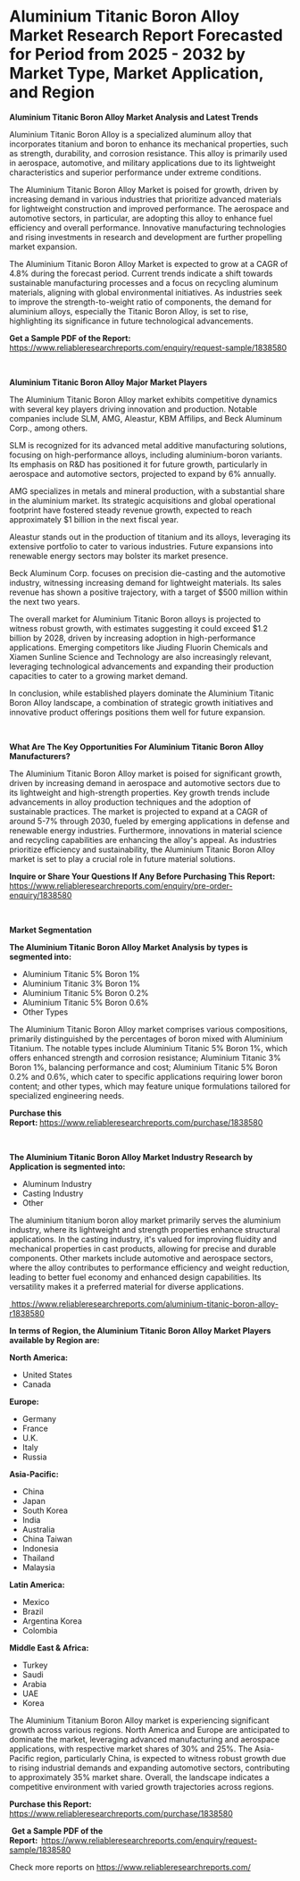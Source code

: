 <p><h1>Aluminium Titanic Boron Alloy Market Research Report Forecasted for Period from 2025 -  2032 by Market Type, Market Application, and Region</h1></p><p><strong>Aluminium Titanic Boron Alloy Market Analysis and Latest Trends</strong></p>
<p><p>Aluminium Titanic Boron Alloy is a specialized aluminum alloy that incorporates titanium and boron to enhance its mechanical properties, such as strength, durability, and corrosion resistance. This alloy is primarily used in aerospace, automotive, and military applications due to its lightweight characteristics and superior performance under extreme conditions.</p><p>The Aluminium Titanic Boron Alloy Market is poised for growth, driven by increasing demand in various industries that prioritize advanced materials for lightweight construction and improved performance. The aerospace and automotive sectors, in particular, are adopting this alloy to enhance fuel efficiency and overall performance. Innovative manufacturing technologies and rising investments in research and development are further propelling market expansion.</p><p>The Aluminium Titanic Boron Alloy Market is expected to grow at a CAGR of 4.8% during the forecast period. Current trends indicate a shift towards sustainable manufacturing processes and a focus on recycling aluminum materials, aligning with global environmental initiatives. As industries seek to improve the strength-to-weight ratio of components, the demand for aluminium alloys, especially the Titanic Boron Alloy, is set to rise, highlighting its significance in future technological advancements.</p></p>
<p><strong>Get a Sample PDF of the Report:&nbsp;</strong> <a href="https://www.reliableresearchreports.com/enquiry/request-sample/1838580?utm_campaign=3446&utm_medium=2&utm_source=Github&utm_content=ia&utm_term=03042025&utm_id=aluminium-titanic-boron-alloy">https://www.reliableresearchreports.com/enquiry/request-sample/1838580</a></p>
<p>&nbsp;</p>
<p><strong>Aluminium Titanic Boron Alloy Major Market Players</strong></p>
<p><p>The Aluminium Titanic Boron Alloy market exhibits competitive dynamics with several key players driving innovation and production. Notable companies include SLM, AMG, Aleastur, KBM Affilips, and Beck Aluminum Corp., among others. </p><p>SLM is recognized for its advanced metal additive manufacturing solutions, focusing on high-performance alloys, including aluminium-boron variants. Its emphasis on R&D has positioned it for future growth, particularly in aerospace and automotive sectors, projected to expand by 6% annually.</p><p>AMG specializes in metals and mineral production, with a substantial share in the aluminium market. Its strategic acquisitions and global operational footprint have fostered steady revenue growth, expected to reach approximately $1 billion in the next fiscal year.</p><p>Aleastur stands out in the production of titanium and its alloys, leveraging its extensive portfolio to cater to various industries. Future expansions into renewable energy sectors may bolster its market presence.</p><p>Beck Aluminum Corp. focuses on precision die-casting and the automotive industry, witnessing increasing demand for lightweight materials. Its sales revenue has shown a positive trajectory, with a target of $500 million within the next two years.</p><p>The overall market for Aluminium Titanic Boron alloys is projected to witness robust growth, with estimates suggesting it could exceed $1.2 billion by 2028, driven by increasing adoption in high-performance applications. Emerging competitors like Jiuding Fluorin Chemicals and Xiamen Sunline Science and Technology are also increasingly relevant, leveraging technological advancements and expanding their production capacities to cater to a growing market demand.</p><p>In conclusion, while established players dominate the Aluminium Titanic Boron Alloy landscape, a combination of strategic growth initiatives and innovative product offerings positions them well for future expansion.</p></p>
<p>&nbsp;</p>
<p><strong>What Are The Key Opportunities For Aluminium Titanic Boron Alloy Manufacturers?</strong></p>
<p><p>The Aluminium Titanic Boron Alloy market is poised for significant growth, driven by increasing demand in aerospace and automotive sectors due to its lightweight and high-strength properties. Key growth trends include advancements in alloy production techniques and the adoption of sustainable practices. The market is projected to expand at a CAGR of around 5-7% through 2030, fueled by emerging applications in defense and renewable energy industries. Furthermore, innovations in material science and recycling capabilities are enhancing the alloy's appeal. As industries prioritize efficiency and sustainability, the Aluminium Titanic Boron Alloy market is set to play a crucial role in future material solutions.</p></p>
<p><strong>Inquire or Share Your Questions If Any Before Purchasing This Report:</strong> <a href="https://www.reliableresearchreports.com/enquiry/pre-order-enquiry/1838580?utm_campaign=3446&utm_medium=2&utm_source=Github&utm_content=ia&utm_term=03042025&utm_id=aluminium-titanic-boron-alloy">https://www.reliableresearchreports.com/enquiry/pre-order-enquiry/1838580</a></p>
<p>&nbsp;</p>
<p><strong>Market Segmentation</strong></p>
<p><strong>The Aluminium Titanic Boron Alloy Market Analysis by types is segmented into:</strong></p>
<p><ul><li>Aluminium Titanic 5% Boron 1%</li><li>Aluminium Titanic 3% Boron 1%</li><li>Aluminium Titanic 5% Boron 0.2%</li><li>Aluminium Titanic 5% Boron 0.6%</li><li>Other Types</li></ul></p>
<p><p>The Aluminium Titanic Boron Alloy market comprises various compositions, primarily distinguished by the percentages of boron mixed with Aluminium Titanium. The notable types include Aluminium Titanic 5% Boron 1%, which offers enhanced strength and corrosion resistance; Aluminium Titanic 3% Boron 1%, balancing performance and cost; Aluminium Titanic 5% Boron 0.2% and 0.6%, which cater to specific applications requiring lower boron content; and other types, which may feature unique formulations tailored for specialized engineering needs.</p></p>
<p><strong>Purchase this Report:&nbsp;</strong><a href="https://www.reliableresearchreports.com/purchase/1838580?utm_campaign=3446&utm_medium=2&utm_source=Github&utm_content=ia&utm_term=03042025&utm_id=aluminium-titanic-boron-alloy">https://www.reliableresearchreports.com/purchase/1838580</a></p>
<p>&nbsp;</p>
<p><strong>The Aluminium Titanic Boron Alloy Market Industry Research by Application is segmented into:</strong></p>
<p><ul><li>Aluminum Industry</li><li>Casting Industry</li><li>Other</li></ul></p>
<p><p>The aluminium titanium boron alloy market primarily serves the aluminium industry, where its lightweight and strength properties enhance structural applications. In the casting industry, it's valued for improving fluidity and mechanical properties in cast products, allowing for precise and durable components. Other markets include automotive and aerospace sectors, where the alloy contributes to performance efficiency and weight reduction, leading to better fuel economy and enhanced design capabilities. Its versatility makes it a preferred material for diverse applications.</p></p>
<p><a href="https://www.reliableresearchreports.com/aluminium-titanic-boron-alloy-r1838580?utm_campaign=3446&utm_medium=2&utm_source=Github&utm_content=ia&utm_term=03042025&utm_id=aluminium-titanic-boron-alloy">&nbsp;https://www.reliableresearchreports.com/aluminium-titanic-boron-alloy-r1838580</a></p>
<p><strong>In terms of Region, the Aluminium Titanic Boron Alloy Market Players available by Region are:</strong></p>
<p>
    <p> <strong> North America: </strong>
        <ul>
            <li>United States</li>
            <li>Canada</li>
        </ul>
        </p> 
    <p> <strong> Europe: </strong>
        <ul>
            <li>Germany</li>
            <li>France</li>
            <li>U.K.</li>
            <li>Italy</li>
            <li>Russia</li>
        </ul>
        </p> 
    <p> <strong> Asia-Pacific: </strong>
        <ul>
            <li>China</li>
            <li>Japan</li>
            <li>South Korea</li>
            <li>India</li>
            <li>Australia</li>
            <li>China Taiwan</li>
            <li>Indonesia</li>
            <li>Thailand</li>
            <li>Malaysia</li>
        </ul>
        </p> 
    <p> <strong> Latin America: </strong>
        <ul>
            <li>Mexico</li>
            <li>Brazil</li>
            <li>Argentina Korea</li>
            <li>Colombia</li>
        </ul>
        </p> 
    <p> <strong> Middle East & Africa: </strong>
        <ul>
            <li>Turkey</li>
            <li>Saudi</li>
            <li>Arabia</li>
            <li>UAE</li>
            <li>Korea</li>
        </ul>
    </p>
    </p>
<p><p>The Aluminium Titanium Boron Alloy market is experiencing significant growth across various regions. North America and Europe are anticipated to dominate the market, leveraging advanced manufacturing and aerospace applications, with respective market shares of 30% and 25%. The Asia-Pacific region, particularly China, is expected to witness robust growth due to rising industrial demands and expanding automotive sectors, contributing to approximately 35% market share. Overall, the landscape indicates a competitive environment with varied growth trajectories across regions.</p></p>
<p><strong>Purchase this Report: </strong><a href="https://www.reliableresearchreports.com/purchase/1838580?utm_campaign=3446&utm_medium=2&utm_source=Github&utm_content=ia&utm_term=03042025&utm_id=aluminium-titanic-boron-alloy">https://www.reliableresearchreports.com/purchase/1838580</a></p>
<p>&nbsp;<strong>Get a Sample PDF of the Report:&nbsp;&nbsp;</strong><a href="https://www.reliableresearchreports.com/enquiry/request-sample/1838580?utm_campaign=3446&utm_medium=2&utm_source=Github&utm_content=ia&utm_term=03042025&utm_id=aluminium-titanic-boron-alloy">https://www.reliableresearchreports.com/enquiry/request-sample/1838580</a></p>
<p><strong></strong></p>
<p>Check more reports on <a href="https://www.reliableresearchreports.com/?utm_campaign=3446&utm_medium=2&utm_source=Github&utm_content=ia&utm_term=03042025&utm_id=aluminium-titanic-boron-alloy">https://www.reliableresearchreports.com/</a></p>